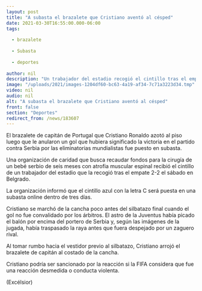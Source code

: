 ```yaml
---
layout: post
title: "A subasta el brazalete que Cristiano aventó al césped"
date: 2021-03-30T16:55:00.000-06:00
tags:
  
  - brazalete
  
  - Subasta
  
  - deportes
  
author: nil
description: "Un trabajador del estadio recogió el cintillo tras el empate 2-2 con Serbia y se lo dio a una organización de caridad que busca fondos para la cirugía de un bebé de seis meses con atrofia muscular espinal"
image: "/uploads/2021/images-1204df60-bc63-4a19-af34-7c71a3223d34.tmp"
video: nil
audio: nil
alt: "A subasta el brazalete que Cristiano aventó al césped"
front: false
section: "Deportes"
redirect_from: /news/183607
---
```


El brazalete de capitán de Portugal que Cristiano Ronaldo azotó al piso luego que le anularon un gol que hubiera significado la victoria en el partido contra Serbia por las eliminatorias mundialistas fue puesto en subasta.

Una organización de caridad que busca recaudar fondos para la cirugía de un bebé serbio de seis meses con atrofia muscular espinal recibió el cintillo de un trabajador del estadio que la recogió tras el empate 2-2 el sábado en Belgrado.

La organización informó que el cintillo azul con la letra C será puesta en una subasta online dentro de tres días.

Cristiano se marchó de la cancha poco antes del silbatazo final cuando el gol no fue convalidado por los árbitros. El astro de la Juventus había picado el balón por encima del portero de Serbia y, según las imágenes de la jugada, había traspasado la raya antes que fuera despejado por un zaguero rival.

Al tomar rumbo hacia el vestidor previo al silbatazo, Cristiano arrojó el brazalete de capitán al costado de la cancha.

Cristiano podría ser sancionado por la reacción si la FIFA considera que fue una reacción desmedida o conducta violenta.

(Excélsior)